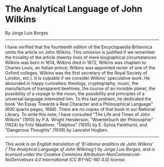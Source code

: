 # The Analytical Language of John Wilkins

By Jorge Luis Borges

---

I have verified that the fourteenth edition of the Encyclopaedia Britannica omits the article on John Wilkins. This omission is justified if we remember the triviality of the article (twenty lines of mere biographical circumstances: Wilkins was born in 1614, Wilkins died in 1672, Wilkins was chaplain to Charles Louis, an Italian prince; Wilkins was appointed rector of one of the Oxford colleges, Wilkins was the first secretary of the Royal Society of London, etc.). It is culpable if we consider Wilkins' speculative work. He abounded in happy curiosities: theology, cryptography, music, the manufacture of transparent beehives, the course of an invisible planet, the possibility of a voyage to the moon, the possibility and principles of a universal language interested him. To this last problem, he dedicated the book "An Essay Towards a Real Character and a Philosophical Language" (600 quarto pages, 1668). There are no copies of that book in our National Library. To write this note, I have consulted "The Life and Times of John Wilkins" (1910) by P.A. Wright Henderson, "Woerterbuch der Philosophie" (1924) by Fritz Mauthner, "Delphos" (1935) by E. Sylvia Pankhurst, and "Dangerous Thoughts" (1939) by Lancelot Hogben.

---

_This work is an English translation of 'El idioma analítico de John Wilkins' ('The Analytical Language of John Wilkinsg') by Jorge Luis Borges, and is licensed under the Creative Commons Attribution-NonCommercial-NoDerivatives 4.0 International (CC BY-NC-ND 4.0) license._
